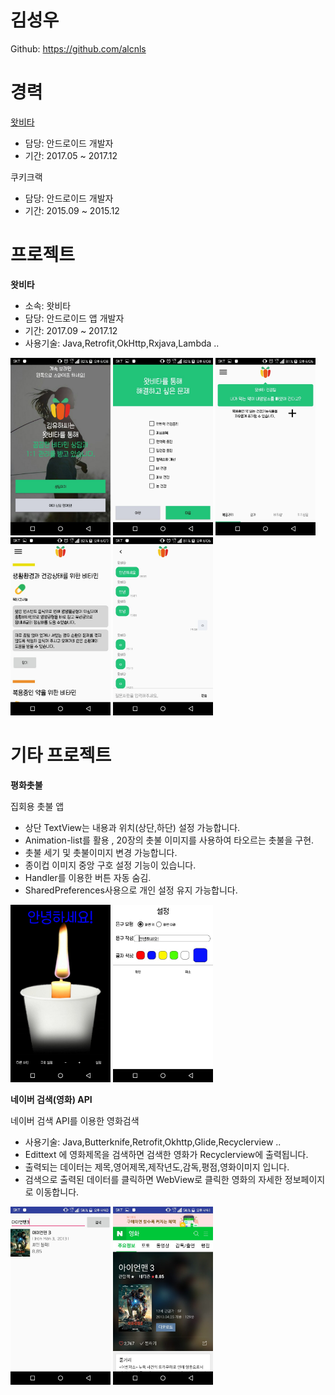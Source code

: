 # 김성우


Github: https://github.com/alcnls


# 경력

[왓비타](http://www.whatvita.kr)

* 담당: 안드로이드 개발자
* 기간: 2017.05 ~ 2017.12

쿠키크랙

* 담당: 안드로이드 개발자
* 기간: 2015.09 ~ 2015.12


# 프로젝트

**왓비타**

* 소속: 왓비타
* 담당: 안드로이드 앱 개발자
* 기간: 2017.09 ~ 2017.12
* 사용기술: Java,Retrofit,OkHttp,Rxjava,Lambda ..

<img src="images/whatvita_01.jpeg" width="160"/> <img src="images/whatvita_02.jpeg" width="160"/>
<img src="images/whatvita_03.jpeg" width="160"/> <img src="images/whatvita_04.jpeg" width="160"/>
<img src="images/whatvita_05.jpeg" width="160"/>


# 기타 프로젝트

**평화촛불**

집회용 촛불 앱

* 상단 TextView는 내용과 위치(상단,하단) 설정 가능합니다.
* Animation-list를 활용 , 20장의 촛불 이미지를 사용하여 타오르는 촛불을 구현.
* 촛불 세기 및 촛불이미지 변경 가능합니다.
* 종이컵 이미지 중앙 구호 설정 기능이 있습니다.
* Handler를 이용한 버튼 자동 숨김.
* SharedPreferences사용으로 개인 설정 유지 가능합니다.


<img src="images/candlelight_01.jpeg" width="160"/> <img src="images/candlelight_02.jpeg" width="160"/>



**네이버 검색(영화) API**

네이버 검색 API를 이용한 영화검색

* 사용기술: Java,Butterknife,Retrofit,Okhttp,Glide,Recyclerview ..
* Edittext 에 영화제목을 검색하면 검색한 영화가 Recyclerview에 출력됩니다.
* 출력되는 데이터는 제목,영어제목,제작년도,감독,평점,영화이미지 입니다.
* 검색으로 출력된 데이터를 클릭하면 WebView로 클릭한 영화의 자세한 정보페이지로 이동합니다.

<img src="images/naver_search_01.jpeg" width="160"/> <img src="images/naver_search_02.jpeg" width="160"/>

